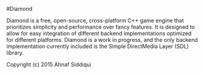 #Diamond

Diamond is a free, open-source, cross-platform C++ game engine that prioritizes simplicity and performance over fancy features. It is designed to allow for easy integration of different backend implementations optimized for different platforms. Diamond is a work in progress, and the only backend implementation currently included is the Simple DirectMedia Layer (SDL) library.

Copyright (c) 2015 Ahnaf Siddiqui